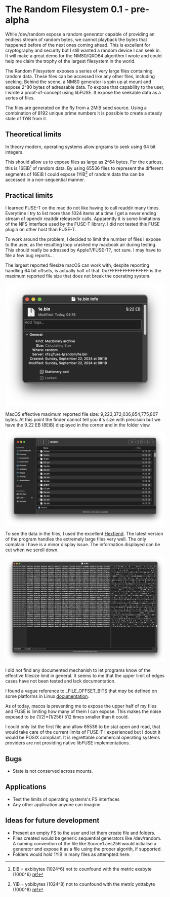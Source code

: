# The Random Filesystem 0.1 - pre-alpha

While /dev/random expose a random generator capable of providing an endless stream of random bytes, we cannot playback the bytes that happened before of the next ones coming ahead. This is excellent for cryptography and security but I still wanted a random device I can seek in. It will make a great demo for the NM80/QXO64 algorithm I wrote and could help me claim the trophy of the largest filesystem in the world.

The Random Filesystem exposes a series of very large files containing random data. These files can be accessed like any other files, including seeking. Behind the scene, a NM80 generator is spin up at mount and expose 2^80 bytes of adressable data. To expose that capability to the user, I wrote a proof-of-concept using libFUSE. It expose the seekable data as a series of files.

The files are generated on the fly from a 2MiB seed source. Using a combination of 8192 unique prime numbers it is possible to create a steady state of 1YiB from it.

## Theoretical limits

In theory modern, operating systems allow prgrams to seek using 64 bit integers.

This should allow us to expose files as large as 2^64 bytes. For the curious, this is 16EiB[^1] of random data. By using 65536 files to represent the different segments of 16EiB I could expose 1YiB[^2] of random data tha can be accessed in a non-sequential manner.

## Practical limits

I learned FUSE-T on the mac do not like having to call readdir many times. Everytime I try to list more than 1024 items at a time I get a never ending stream of opendir readdir releasedir calls. Apparently it is some limitations of the NFS interface used by the FUSE-T library. I did not tested this FUSE plugin on other host than FUSE-T.

To work around the problem, I decided to limit the number of files I expose to the user, as the resulting loop crashed my macbook air during testing. This should really be adressed by Apple?/FUSE-T?, not sure. I may have to file a few bug reports...

The largest reported filesize macOS can work with, despite reporting handling 64 bit offsets, is actually half of that. 0x7FFFFFFFFFFFFFFF is the maximum reported file size that does not break the operating system.

![Info window displaying information about a file with a size set to 0x7FFFFFFFFFFFFFFF](info.png)

MacOS effective maximum reported file size: 9,223,372,036,854,775,807 bytes. At this point the finder cannot tell you it's size with precision but we have the 9.22 EB (8EiB) displayed in the corner and in the folder view.

![Info window displaying information about a file with a size set to 0x7FFFFFFFFFFFFFFF](finder.png)

To see the data in the files, I used the excellent [Hexfiend](https://hexfiend.com). The latest version of the program handles the extremely large files very well. The only complain I have is a minor display issue. The information displayed can be cut when we scroll down.

![Info window displaying information about a file with a size set to 0x7FFFFFFFFFFFFFFF](hexfiend-bad.png)

I did not find any documented mechanish to let programs know of the effective filesize limit in general. It seems to me that the upper limit of edges cases have not been tested and lack documentation.

I found a vague reference to _FILE_OFFSET_BITS that *may* be defined on some platforms in Linux [documentation](https://www.man7.org/linux/man-pages/man3/loff_t.3type.html).

As of today, macos is preventing me to expose the upper half of my files and FUSE is limiting how many of them I can expose. This makes the noise exposed to be (1/2)*(1/256) 512 times smaller than it could.

I could only list the first file and allow 65536 to be stat open and read, that would take care of the current limits of FUSE-T I experienced but I doubt it would be POSIX compliant. It is regrettable commercial operating systems providers are not providing native libFUSE implementations.

## Bugs

- State is not conserved across mounts.

## Applications

- Test the limits of operating systems's FS interfaces
- Any other application anyone can imagine

## Ideas for future development

- Present an empty FS to the user and let them create file and folders.
- Files created would be generic sequential generators like /dev/random. A naming convention of the file like Source1.aes256 would initialise a generator and expose it as a file using the proper algorith, if supported.
- Folders would hold 1YiB in many files as attempted here.

[^1]: EiB = exbibytes (1024^6) not to counfound with the metric exabyte (1000^6) [ref](https://en.wikipedia.org/wiki/Byte#Multiple-byte_units)

[^2]: YiB = yobibytes (1024^8) not to counfound with the metric yottabyte (1000^8) [ref](https://en.wikipedia.org/wiki/Byte#Multiple-byte_units)
